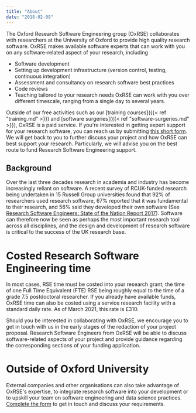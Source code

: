 ```yaml
---
title: "About"
date: "2018-02-09"
---
```


The Oxford Research Software Engineering group (OxRSE) collaborates with researchers at 
the University of Oxford to provide high quality
research software. OxRSE makes available software experts that can work with you on any software-related aspect of your research, including
- Software development
- Setting up development infrastructure (version control, testing, continuous integration)
- Assessment and consultancy on research software best practices
- Code reviews
- Teaching tailored to your research needs
OxRSE can work with you over different timescale, ranging from a single day to several 
years.

Outside of our free activities such as our [training courses]({{< ref "training.md" >}}) and [software surgeries]({{< ref "software-surgeries.md" >}}), OxRSE is a paid service.
If you're interested in getting expert support for your research software, you can reach us by submitting [this short form](https://goo.gl/forms/Ten4EsxZSOUIwJLD3).
We will get back to you to further discuss your project and how OxRSE can best support your research.
Particularly, we will advise you on the best route to fund Research Software Engineering support.

## Background

Over the last three decades research in academia and industry has become
increasingly reliant on software. A recent survey of RCUK-funded research being
undertaken in 15 Russell Group universities found that 92% of researchers used
research software, 67% reported that it was fundamental to their research, and
56% said they developed their own software (See [Research Software Engineers:
State of the Nation Report
2017](https://zenodo.org/record/495360#.WgLtWmh-o2w)). Software can therefore
now be seen as perhaps the most important research tool across all disciplines,
and the design and development of research software is critical to the success
of the UK research base.

# Costed Research Software Engineering time

In most cases, RSE time must be costed into your research grant; the time of one Full 
Time Equivalent (FTE) RSE being roughly equal to the time of a grade 7.5 postdoctoral 
researcher. If you already have available funds, OxRSE time can also be costed using a 
service research facility with a standard daily rate. As of March 2021, this rate is 
£310.

Should you be interested in collaborating with OxRSE, we encourage you to get in touch with us in the early stages of the redaction of your project
proposal. Research Software Engineers from OxRSE will be able to discuss 
software-related aspects of your project and provide guidance regarding the 
corresponding sections of your funding application.

# Outside of Oxford University

External companies and other organisations can also take advantage of OxRSE's expertise, 
to integrate research software into your development or to upskill your team on software 
engineering and data science practices. [Complete the 
form](https://goo.gl/forms/Ten4EsxZSOUIwJLD3) to get in touch and discuss your 
requirements.
